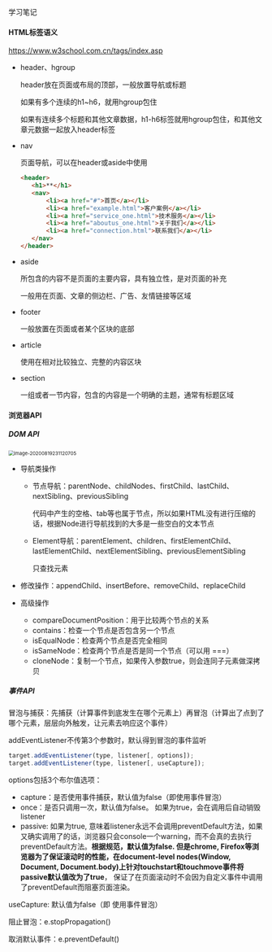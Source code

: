 学习笔记

#### HTML标签语义

https://www.w3school.com.cn/tags/index.asp

+ header、hgroup

  header放在页面或布局的顶部，一般放置导航或标题

  如果有多个连续的h1~h6，就用hgroup包住

  如果有连续多个标题和其他文章数据，h1-h6标签就用hgroup包住，和其他文章元数据一起放入header标签

+ nav

  页面导航，可以在header或aside中使用

  ```html
  <header>
     <h1>**</h1>
     <nav>
         <li><a href="#">首页</a></li>
         <li><a href="example.html">客户案例</a></li>
         <li><a href="service_one.html">技术服务</a></li>          
         <li><a href="aboutus_one.html">关于我们</a></li>
         <li><a href="connection.html">联系我们</a></li>
     </nav>
  </header>
  ```

+ aside

  所包含的内容不是页面的主要内容，具有独立性，是对页面的补充

  一般用在页面、文章的侧边栏、广告、友情链接等区域

+ footer

  一般放置在页面或者某个区块的底部

+ article

  使用在相对比较独立、完整的内容区块

+ section

  一组或者一节内容，包含的内容是一个明确的主题，通常有标题区域

  

#### 浏览器API

##### DOM API

<img src="/Users/moonlight/Desktop/Moon/Study/05_Web进阶/Frontend-02-Template/week08/images/image-20200819231120705.png" alt="image-20200819231120705" style="zoom:67%;" />

+ 导航类操作

  + 节点导航：parentNode、childNodes、firstChild、lastChild、nextSibling、previousSibling

    代码中产生的空格、tab等也属于节点，所以如果HTML没有进行压缩的话，根据Node进行导航找到的大多是一些空白的文本节点

  + Element导航：parentElement、children、firstElementChild、lastElementChild、nextElementSibling、previousElementSibling

    只查找元素

+ 修改操作：appendChild、insertBefore、removeChild、replaceChild

+ 高级操作

  + compareDocumentPosition：用于比较两个节点的关系
  + contains：检查一个节点是否包含另一个节点
  + isEqualNode：检查两个节点是否完全相同
  + isSameNode：检查两个节点是否是同一个节点（可以用 ===）
  + cloneNode：复制一个节点，如果传入参数true，则会连同子元素做深拷贝

##### 事件API

冒泡与捕获：先捕获（计算事件到底发生在哪个元素上）再冒泡（计算出了点到了哪个元素，层层向外触发，让元素去响应这个事件）

addEventListener不传第3个参数时，默认得到冒泡的事件监听

```js
target.addEventListener(type, listener[, options]); 
target.addEventListener(type, listener[, useCapture]);
```

options包括3个布尔值选项：

+ capture：是否使用事件捕获，默认值为false（即使用事件冒泡）
+ once：是否只调用一次，默认值为false。 如果为true，会在调用后自动销毁listener
+ passive: 如果为true, 意味着listener永远不会调用preventDefault方法，如果又确实调用了的话，浏览器只会console一个warning，而不会真的去执行preventDefault方法。**根据规范，默认值为false. 但是chrome, Firefox等浏览器为了保证滚动时的性能，在document-level nodes(Window, Document, Document.body)上针对touchstart和touchmove事件将passive默认值改为了true**， 保证了在页面滚动时不会因为自定义事件中调用了preventDefault而阻塞页面渲染。

useCapture: 默认值为false（即 使用事件冒泡）



阻止冒泡：e.stopPropagation()

取消默认事件：e.preventDefault()